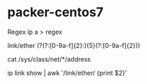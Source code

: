 # packer-centos7
Regex ip a > regex

link\/ether (?<hwaddr>(?:[0-9a-f]{2}:){5}(?:[0-9a-f]{2}))
  
cat /sys/class/net/*/address

ip link show | awk '/link\/ether/ {print $2}'

